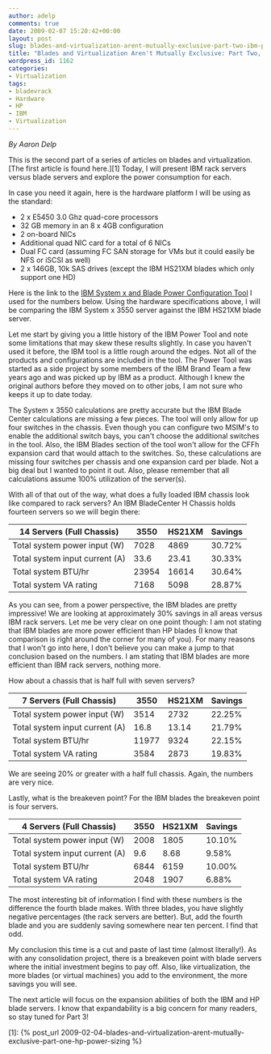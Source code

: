 ```yaml
---
author: adelp
comments: true
date: 2009-02-07 15:20:42+00:00
layout: post
slug: blades-and-virtualization-arent-mutually-exclusive-part-two-ibm-power-sizing
title: "Blades and Virtualization Aren't Mutually Exclusive: Part Two, IBM Power Sizing"
wordpress_id: 1162
categories:
- Virtualization
tags:
- bladevrack
- Hardware
- HP
- IBM
- Virtualization
---
```


_By Aaron Delp_

This is the second part of a series of articles on blades and virtualization. [The first article is found here.][1] Today, I will present IBM rack servers versus blade servers and explore the power consumption for each.

In case you need it again, here is the hardware platform I will be using as the standard:

* 2 x E5450 3.0 Ghz quad-core processors  
* 32 GB memory in an 8 x 4GB configuration  
* 2 on-board NICs  
* Additional quad NIC card for a total of 6 NICs  
* Dual FC card (assuming FC SAN storage for VMs but it could easily be NFS or iSCSI as well)  
* 2 x 146GB, 10k SAS drives (except the IBM HS21XM blades which only support one HD)

Here is the link to the [IBM System x and Blade Power Configuration Tool](http://www-03.ibm.com/systems/bladecenter/resources/powerconfig/index.html) I used for the numbers below. Using the hardware specifications above, I will be comparing the IBM System x 3550 server against the IBM HS21XM blade server.

Let me start by giving you a little history of the IBM Power Tool and note some limitations that may skew these results slightly. In case you haven't used it before, the IBM tool is a little rough around the edges. Not all of the products and configurations are included in the tool. The Power Tool was started as a side project by some members of the IBM Brand Team a few years ago and was picked up by IBM as a product. Although I knew the original authors before they moved on to other jobs, I am not sure who keeps it up to date today.

The System x 3550 calculations are pretty accurate but the IBM Blade Center calculations are missing a few pieces. The tool will only allow for up four switches in the chassis. Even though you can configure two MSIM's to enable the additional switch bays, you can't choose the additional switches in the tool. Also, the IBM Blades section of the tool won't allow for the CFFh expansion card that would attach to the switches. So, these calculations are missing four switches per chassis and one expansion card per blade. Not a big deal but I wanted to point it out. Also, please remember that all calculations assume 100% utilization of the server(s).

With all of that out of the way, what does a fully loaded IBM chassis look like compared to rack servers? An IBM BladeCenter H Chassis holds fourteen servers so we will begin there:

| 14 Servers (Full Chassis)     | 3550  | HS21XM | Savings |
|-------------------------------|-------|--------|---------|
| Total system power input (W)  | 7028  | 4869   | 30.72%  |
| Total system input current (A)| 33.6  | 23.41  | 30.33%  |
| Total system BTU/hr           | 23954 | 16614  | 30.64%  |
| Total system VA rating        | 7168  | 5098   | 28.87%  |

As you can see, from a power perspective, the IBM blades are pretty impressive! We are looking at approximately 30% savings in all areas versus IBM rack servers. Let me be very clear on one point though: I am not stating that IBM blades are more power efficient than HP blades (I know that comparison is right around the corner for many of you). For many reasons that I won't go into here, I don't believe you can make a jump to that conclusion based on the numbers. I am stating that IBM blades are more efficient than IBM rack servers, nothing more.

How about a chassis that is half full with seven servers?

| 7 Servers (Full Chassis)      | 3550  | HS21XM | Savings |
|-------------------------------|-------|--------|---------|
| Total system power input (W)  | 3514  | 2732   | 22.25%  |
| Total system input current (A)| 16.8  | 13.14  | 21.79%  |
| Total system BTU/hr           | 11977 | 9324   | 22.15%  |
| Total system VA rating        | 3584  | 2873   | 19.83%  |

We are seeing 20% or greater with a half full chassis. Again, the numbers are very nice.

Lastly, what is the breakeven point? For the IBM blades the breakeven point is four servers.

| 4 Servers (Full Chassis)      | 3550  | HS21XM | Savings |
|-------------------------------|-------|--------|---------|
| Total system power input (W)  | 2008  | 1805   | 10.10%  |
| Total system input current (A)| 9.6   | 8.68   | 9.58%   |
| Total system BTU/hr           | 6844  | 6159   | 10.00%  |
| Total system VA rating        | 2048  | 1907   | 6.88%   |

The most interesting bit of information I find with these numbers is the difference the fourth blade makes. With three blades, you have slightly negative percentages (the rack servers are better). But, add the fourth blade and you are suddenly saving somewhere near ten percent. I find that odd.

My conclusion this time is a cut and paste of last time (almost literally!). As with any consolidation project, there is a breakeven point with blade servers where the initial investment begins to pay off. Also, like virtualization, the more blades (or virtual machines) you add to the environment, the more savings you will see.

The next article will focus on the expansion abilities of both the IBM and HP blade servers. I know that expandability is a big concern for many readers, so stay tuned for Part 3!

[1]: {% post_url 2009-02-04-blades-and-virtualization-arent-mutually-exclusive-part-one-hp-power-sizing %}
